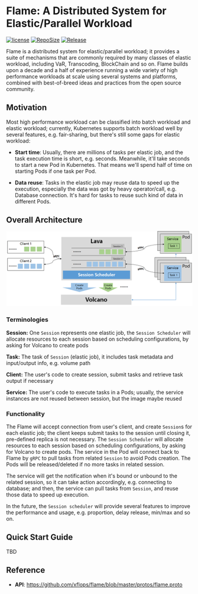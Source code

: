 # Flame: A Distributed System for Elastic/Parallel Workload

[![license](https://img.shields.io/github/license/xflops/flame)](http://github.com/xflops/flame)
[![RepoSize](https://img.shields.io/github/repo-size/xflops/flame)](http://github.com/xflops/flame)
[![Release](https://img.shields.io/github/release/xflops/flame)](https://github.com/xflops/flame/releases)

Flame is a distributed system for elastic/parallel workload; it provides a suite of mechanisms that are commonly required by many classes of elastic workload, 
including VaR, Transcoding, BlockChain and so on. Flame builds upon a decade and a half of experience running a wide variety of high performance workloads
at scale using several systems and platforms, combined with best-of-breed ideas and practices from the open source community.

## Motivation

Most high performance workload can be classified into batch workload and elastic workload; currently, Kubernetes supports batch workload well by
several features, e.g. fair-sharing, but there's still some gaps for elastic workload:

* **Start time**: Usually, there are millions of tasks per elastic job, and the task execution time is short, e.g. seconds. Meanwhile, it'll take seconds to start a new Pod in Kubernetes.
  That means we'll spend half of time on starting Pods if one task per Pod.

* **Data reuse**: Tasks in the elastic job may reuse data to speed up the execution, especially the data was got by heavy operator/call, e.g. Database connection.
  It's hard for tasks to reuse such kind of data in different Pods.

## Overall Architecture

![flame-architecture](docs/images/flame-architecture.png)

### Terminologies

**Session:** One `Session` represents one elastic job, the `Session Scheduler` will allocate resources to each session based on scheduling configurations, by asking for Volcano to create pods

**Task:** The task of `Session` (elastic job), it includes task metadata and input/output info, e.g. volume path

**Client:** The user's code to create session, submit tasks and retrieve task output if necessary

**Service:** The user's code to execute tasks in a Pods; usually, the service instances are not reused between session, but the image maybe reused

### Functionality

The Flame will accept connection from user's client, and create `Session`s for each elastic job; the client keeps submit tasks to the session until closing it, pre-defined replica is not necessary.  The `Session Scheduler` will allocate resources to each session based on scheduling configurations, by asking for Volcano to create pods. The service in the Pod will connect back to Flame by `gRPC` to pull tasks from related `Session` to avoid Pods creation. The Pods will be released/deleted if no more tasks in related session.

The service will get the notification when it's bound or unbound to the related session, so it can take action accordingly, e.g. connecting to database; and then, the service can pull tasks from `Session`, and reuse those data to speed up execution.

In the future, the `Session scheduler` will provide several features to improve the performance and usage, e.g. proportion, delay release, min/max and so on.

## Quick Start Guide

TBD

## Reference

* **API**: https://github.com/xflops/flame/blob/master/protos/flame.proto
